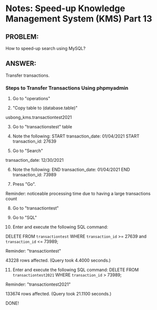 # Notes: Speed-up Knowledge Management System (KMS) Part 13

## PROBLEM:

How to speed-up search using MySQL?

## ANSWER:

Transfer transactions.

### Steps to Transfer Transactions Using phpmyadmin

1) Go to "operations" 

2) "Copy table to (database.table)"

usbong_kms.transactiontest2021

3) Go to "transactionstest" table

4) Note the following:
START transaction_date: 01/04/2021
START transaction_id: 27639

5) Go to "Search"

transaction_date: 12/30/2021

6) Note the following:
END transaction_date: 01/04/2021
END transaction_id: 73989

7) Press "Go".

Reminder: noticeable processing time due to having a large transactions count

8) Go to "transactiontest"

9) Go to "SQL"

10) Enter and execute the following SQL command:

DELETE FROM `transactiontest` WHERE `transaction_id` >= 27639 and `transaction_id` <= 73989;

Reminder: "transactiontest"

43228 rows affected. (Query took 4.4000 seconds.) 

11) Enter and execute the following SQL command:
DELETE FROM `transactiontest2021` WHERE `transaction_id` > 73989;

Reminder: "transactiontest2021"

133674 rows affected. (Query took 21.1100 seconds.)

DONE!
